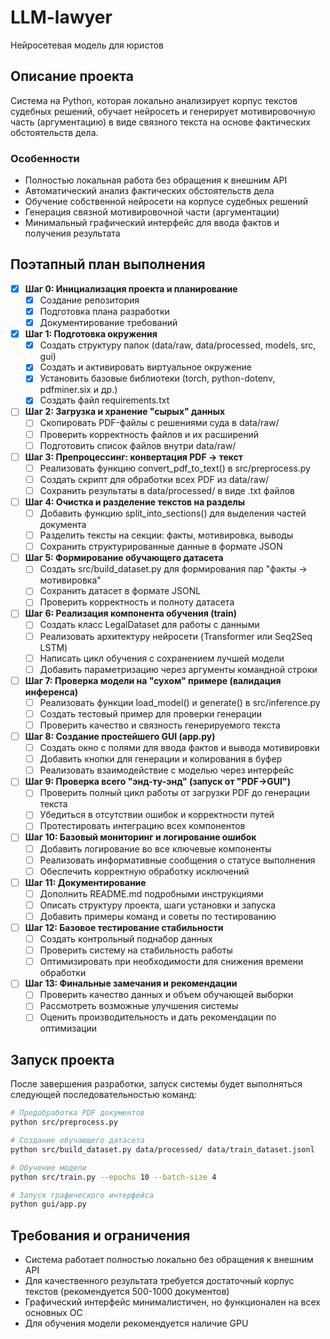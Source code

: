 # LLM-lawyer
Нейросетевая модель для юристов

## Описание проекта
Система на Python, которая локально анализирует корпус текстов судебных решений, обучает нейросеть и генерирует мотивировочную часть (аргументацию) в виде связного текста на основе фактических обстоятельств дела.

### Особенности
- Полностью локальная работа без обращения к внешним API
- Автоматический анализ фактических обстоятельств дела
- Обучение собственной нейросети на корпусе судебных решений
- Генерация связной мотивировочной части (аргументации)
- Минимальный графический интерфейс для ввода фактов и получения результата

## Поэтапный план выполнения
- [x] **Шаг 0: Инициализация проекта и планирование**
  - [x] Создание репозитория
  - [x] Подготовка плана разработки
  - [x] Документирование требований

- [x] **Шаг 1: Подготовка окружения**
  - [x] Создать структуру папок (data/raw, data/processed, models, src, gui)
  - [x] Создать и активировать виртуальное окружение
  - [x] Установить базовые библиотеки (torch, python-dotenv, pdfminer.six и др.)
  - [x] Создать файл requirements.txt

- [ ] **Шаг 2: Загрузка и хранение "сырых" данных**
  - [ ] Скопировать PDF-файлы с решениями суда в data/raw/
  - [ ] Проверить корректность файлов и их расширений
  - [ ] Подготовить список файлов внутри data/raw/

- [ ] **Шаг 3: Препроцессинг: конвертация PDF → текст**
  - [ ] Реализовать функцию convert_pdf_to_text() в src/preprocess.py
  - [ ] Создать скрипт для обработки всех PDF из data/raw/
  - [ ] Сохранить результаты в data/processed/ в виде .txt файлов

- [ ] **Шаг 4: Очистка и разделение текстов на разделы**
  - [ ] Добавить функцию split_into_sections() для выделения частей документа
  - [ ] Разделить тексты на секции: факты, мотивировка, выводы
  - [ ] Сохранить структурированные данные в формате JSON

- [ ] **Шаг 5: Формирование обучающего датасета**
  - [ ] Создать src/build_dataset.py для формирования пар "факты → мотивировка"
  - [ ] Сохранить датасет в формате JSONL
  - [ ] Проверить корректность и полноту датасета

- [ ] **Шаг 6: Реализация компонента обучения (train)**
  - [ ] Создать класс LegalDataset для работы с данными
  - [ ] Реализовать архитектуру нейросети (Transformer или Seq2Seq LSTM)
  - [ ] Написать цикл обучения с сохранением лучшей модели
  - [ ] Добавить параметризацию через аргументы командной строки

- [ ] **Шаг 7: Проверка модели на "сухом" примере (валидация инференса)**
  - [ ] Реализовать функции load_model() и generate() в src/inference.py
  - [ ] Создать тестовый пример для проверки генерации
  - [ ] Проверить качество и связность генерируемого текста

- [ ] **Шаг 8: Создание простейшего GUI (app.py)**
  - [ ] Создать окно с полями для ввода фактов и вывода мотивировки
  - [ ] Добавить кнопки для генерации и копирования в буфер
  - [ ] Реализовать взаимодействие с моделью через интерфейс

- [ ] **Шаг 9: Проверка всего "энд-ту-энд" (запуск от "PDF→GUI")**
  - [ ] Проверить полный цикл работы от загрузки PDF до генерации текста
  - [ ] Убедиться в отсутствии ошибок и корректности путей
  - [ ] Протестировать интеграцию всех компонентов

- [ ] **Шаг 10: Базовый мониторинг и логирование ошибок**
  - [ ] Добавить логирование во все ключевые компоненты
  - [ ] Реализовать информативные сообщения о статусе выполнения
  - [ ] Обеспечить корректную обработку исключений

- [ ] **Шаг 11: Документирование**
  - [ ] Дополнить README.md подробными инструкциями
  - [ ] Описать структуру проекта, шаги установки и запуска
  - [ ] Добавить примеры команд и советы по тестированию

- [ ] **Шаг 12: Базовое тестирование стабильности**
  - [ ] Создать контрольный поднабор данных
  - [ ] Проверить систему на стабильность работы
  - [ ] Оптимизировать при необходимости для снижения времени обработки

- [ ] **Шаг 13: Финальные замечания и рекомендации**
  - [ ] Проверить качество данных и объем обучающей выборки
  - [ ] Рассмотреть возможные улучшения системы
  - [ ] Оценить производительность и дать рекомендации по оптимизации

## Запуск проекта
После завершения разработки, запуск системы будет выполняться следующей последовательностью команд:

```bash
# Предобработка PDF документов
python src/preprocess.py

# Создание обучающего датасета
python src/build_dataset.py data/processed/ data/train_dataset.jsonl

# Обучение модели
python src/train.py --epochs 10 --batch-size 4

# Запуск графического интерфейса
python gui/app.py
```

## Требования и ограничения
- Система работает полностью локально без обращения к внешним API
- Для качественного результата требуется достаточный корпус текстов (рекомендуется 500-1000 документов)
- Графический интерфейс минималистичен, но функционален на всех основных ОС
- Для обучения модели рекомендуется наличие GPU